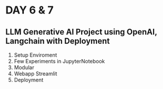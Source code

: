 # DAY 6 & 7 
## LLM Generative AI Project using OpenAI, Langchain with Deployment

1. Setup Enviroment 
2. Few Experiments in JupyterNotebook
3. Modular 
4. Webapp Streamlit
5. Deployment 
